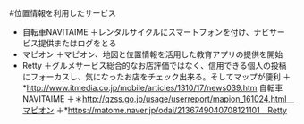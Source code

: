 #位置情報を利用したサービス

* 自転車NAVITAIME
＋レンタルサイクルにスマートフォンを付け、ナビサービス提供またはログをとる
* マピオン
＋マピオン、地図と位置情報を活用した教育アプリの提供を開始
* Retty
＋グルメサービス総合的なお店評価ではなく、信用できる個人の投稿にフォーカスし、気になったお店をチェック出来る。そしてマップが便利
＋*http://www.itmedia.co.jp/mobile/articles/1310/17/news039.htm 自転車NAVITAIME
＋＊http://qzss.go.jp/usage/userreport/mapion_161024.html　マピオン
＋*https://matome.naver.jp/odai/2136749040708121101　Retty
